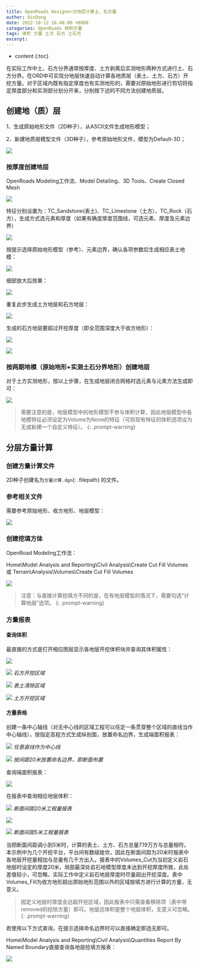 ```yaml
---
title: OpenRoads Designer分地层计算土、石方量
author: QinDong
date: 2022-10-12 16:48:00 +0800
categories: OpenRoads 体积方量
tags: 体积 方量 土方 石方 土石方
excerpt: 
---
```

* content
{:toc}

在实际工作中土、石方分界通常按厚度、土方剥离后实测地形两种方式进行土、石方分界。在ORD中可实现分地层快速自动计算各地质层（表土、土方、石方）开挖方量。对于区域内既有指定厚度也有实测地形的，需要对原始地形进行剪切将指定厚度部分和实测部分划分开来，分别按下述的不同方法创建地质层。

## 创建地（质）层
1、生成原始地形文件（2D种子），从ASCII文件生成地形模型；

2、新建地质层模型文件（3D种子），参考原始地形文件，模型为Default-3D；

![](/img/2022/2022-10-14-10-04-19.png)

### 按厚度创建地层

OpenRoads Modeling工作流、Model Detailing、3D Tools、Create Closed Mesh

![](/img/2022/2022-10-14-10-06-21.png)

特征分别设置为：TC_Sandstone(表土)、TC_Limestone（土方）、TC_Rock（石方），生成方式选元素和厚度（如果有确度厚度范围线，可选元素、厚度及元素边界）

![](/img/2022/2022-10-14-10-06-35.png)

按提示选择原始地形模型（参考）、元素边界，确认各项参数后生成相应表土地模：

![](/img/2022/2022-10-14-10-17-45.png)

细部放大后效果：

![](/img/2022/2022-10-14-10-18-22.png)

重复此步生成土方地层和石方地层：

![](/img/2022/2022-10-14-10-20-27.png)

生成的石方地层要超过开挖厚度（即全范围深度大于收方地形）：

![](/img/2022/2022-10-14-10-25-48.png)

![](/img/2022/2022-10-14-10-24-50.png)

### 按两期地模（原始地形+实测土石分界地形）创建地层

对于土方实测地形，按以上步骤，在生成地层闭合网格时选元素与元素方法生成即可：

![](/img/2022/2022-10-14-10-27-43.png)

>需要注意的是，地层模型中的地形模型不参与体积计算，因此地层模型中各地模特征必须设定为Volume为None的特征（可将现有特征的体积选项设为无或新建一个自定义特征）。
{: .prompt-warning}

## 分层方量计算

### 创建方量计算文件

2D种子创建名为`方量计算.dgn`{: .filepath} 的文件。

### 参考相关文件

需要参考原始地形、收方地形、地层模型：

![](/img/2022/2022-10-14-10-38-10.png)

### 创建挖填方体

OpenRoad Modeling工作流：

Home\Model Analysis and Reporting\Civil Analysis\Create Cut Fill Volumes
或
Terrain\Analysis\Volumes\Create Cut Fill Volumes

![](/img/2022/2022-10-14-10-46-43.png)

>注意：与直接计算挖填方不同的是，在有地层模型的情况下，需要勾选“计算地层”选项。
{: .prompt-warning}

### 方量报表
#### 查询体积
最直接的方式是打开相应图层显示各地层开挖体积块并查询其体积属性：

![](/img/2022/2022-10-14-11-08-18.png)

![](/img/2022/2022-10-14-11-08-58.png)
_石方开挖区域_

![](/img/2022/2022-10-14-11-09-42.png)
_表土清除区域_

![](/img/2022/2022-10-14-11-10-21.png)
_土方开挖区域_

#### 方量表格
创建一条中心轴线（对无中心线的区域工程可以任定一条贯穿整个区域的直线当作中心轴线），按指定高程方式生成纵剖面，放置命名边界，生成端面积报表：

![](/img/2022/2022-10-14-15-03-36.png)
_任意直线作为中心线_

![](/img/2022/2022-10-14-15-04-05.png)
_按间距20米放置命名边界，即断面布置_

查询端面积报表：

![](/img/2022/2022-10-14-14-57-47.png)

在报表中查询相应地层体积：

![](/img/2022/2022-10-14-14-50-41.png)
_断面间距20米工程量报表_

![](/img/2022/2022-10-17-09-13-56.png)

![](/img/2022/2022-10-17-08-59-29.png)
_断面间距5米工程量报表_

当把断面间距调小到5米时，计算的表土、土方、石方总量7.19万方与总量相符。本示例中为几个开挖平台，平台间有数级陡坎，因此在断面间距为20米时报表中各地层开挖量相加与总量有几千方出入。报表中的Volumes_Cut为当初定义岩石地层时设定的厚度20米，局部最深处岩石地模型厚度未达到开挖厚度所致，此处差值较小，可忽略，实际工作中定义岩石地层厚度时尽量超出开挖深度。表中Volumes_Fill为收方地形超出原始地形范围以外的区域按填方进行计算的方量，无意义。

>因定义地层时厚度会远超开挖区域，因此报表中只需查看移除项（表中带removed的挖除方量）即可。地层总体积是整个地层体积，无意义可忽略。
{: .prompt-warning}

若使用以下方式查询，在提示选择命名边界时可以直接确定即选无即可。

Home\Model Analysis and Reporting\Civil Analysis\Quantities Report By Named Boundary直接查询各地层挖填方报表：

![](/img/2022/2022-10-14-10-50-52.png)